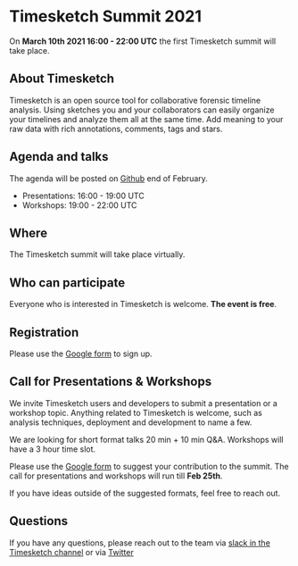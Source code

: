 # Timesketch Summit 2021

On **March 10th 2021 16:00 - 22:00 UTC** the first Timesketch summit will
take place.

## About Timesketch

Timesketch is an open source tool for collaborative forensic timeline analysis.
Using sketches you and your collaborators can easily organize your timelines and
analyze them all at the same time. Add meaning to your raw data with rich
annotations, comments, tags and stars.

## Agenda and talks

The agenda will be posted on
[Github](https://github.com/google/timesketch/tree/master/docs/events/2021_timesketch_summit.md)
end of February.

- Presentations: 16:00 - 19:00 UTC
- Workshops: 19:00 - 22:00 UTC

## Where

The Timesketch summit will take place virtually.

## Who can participate

Everyone who is interested in Timesketch is welcome. **The event is free**.

## Registration

Please use the [Google form](https://forms.gle/1D23n4SkoCPay1eDA) to sign up.

## Call for Presentations & Workshops

We invite Timesketch users and developers to submit a presentation or a workshop
topic. Anything related to Timesketch is welcome, such as analysis techniques,
deployment and development to name a few.

We are looking for short format talks 20 min + 10 min Q&A. Workshops will have
a 3 hour time slot.

Please use the [Google form](https://forms.gle/1D23n4SkoCPay1eDA) to suggest
your contribution to the summit. The call for presentations and workshops will
run till **Feb 25th**.

If you have ideas outside of the suggested formats, feel free to reach out.

## Questions

If you have any questions, please reach out to the team via 
[slack in the Timesketch channel](https://github.com/open-source-dfir/slack) or
via [Twitter](https://twitter.com/alexanderjaeger)
